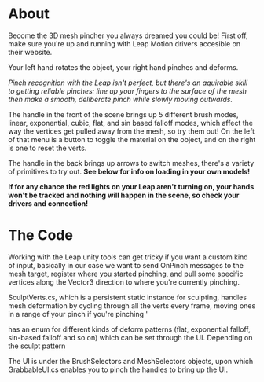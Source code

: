 About
========================
Become the 3D mesh pincher you always dreamed you could be!
First off, make sure you're up and running with Leap Motion drivers accesible on their website.
 
Your left hand rotates the object, your right hand pinches and deforms.

*Pinch recognition with the Leap isn't perfect, but there's an aquirable skill to getting reliable pinches: line up your fingers to the surface of the mesh then make a smooth, deliberate pinch while slowly moving outwards.*

The handle in the front of the scene brings up 5 different brush modes, linear, exponential, cubic, flat, and sin based falloff modes, which affect the way the vertices get pulled away from the mesh, so try them out!
On the left of that menu is a button to toggle the material on the object, and on the right is one to reset the verts.

The handle in the back brings up arrows to switch meshes, there's a variety of primitives to try out. **See below for info on loading in your own models!**


**If for any chance the red lights on your Leap aren't turning on, your hands won't be tracked and nothing will happen in the scene, so check your drivers and connection!**


The Code
========================

Working with the Leap unity tools can get tricky if you want a custom kind of input, basically in our case we want to send OnPinch messages to the mesh target, register where you started pinching, and pull some specific vertices along the Vector3 direction to where you're currently pinching.

SculptVerts.cs, which is a persistent static instance for sculpting, handles mesh deformation by cycling through all the verts every frame, moving ones in a range of your pinch if you're pinching '

has an enum for different kinds of deform patterns (flat, exponential falloff, sin-based falloff and so on) which can be set through the UI. Depending on the sculpt pattern


The UI is under the BrushSelectors and MeshSelectors objects, upon which GrabbableUI.cs enables you to pinch the handles to bring up the UI.